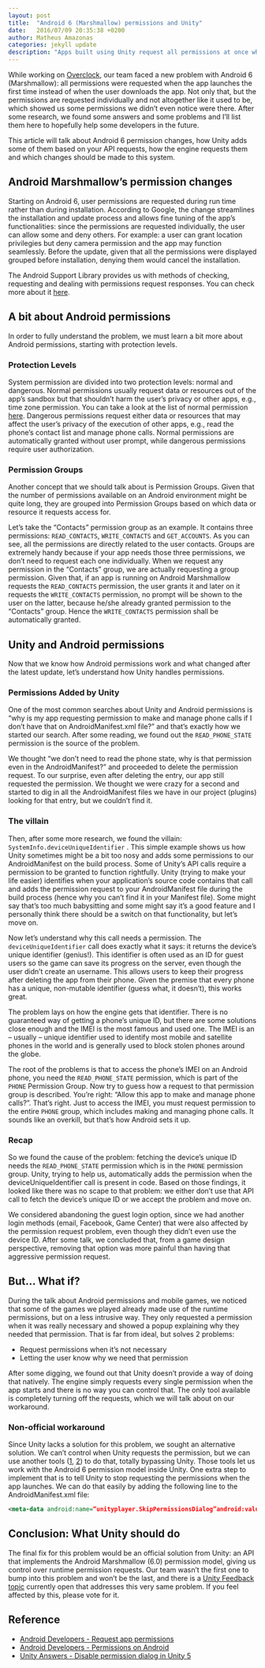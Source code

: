 ```yaml
---
layout: post
title:  "Android 6 (Marshmallow) permissions and Unity"
date:   2016/07/09 20:35:38 +0200
author: Matheus Amazonas
categories: jekyll update
description: "Apps built using Unity request all permissions at once when running on Android 6. In this post, we investigate the issue further and provide a solution for it."
---
```

While working on [Overclock](http://sky.vu/oc), our team faced a new problem with Android 6 (Marshmallow): all permissions were requested when the app launches the first time instead of when the user downloads the app. Not only that, but the permissions are requested individually and not altogether like it used to be, which showed us some permissions we didn’t even notice were there. After some research, we found some answers and some problems and I’ll list them here to hopefully help some developers in the future.

This article will talk about Android 6 permission changes, how Unity adds some of them based on your API requests, how the engine requests them and which changes should be made to this system.

## Android Marshmallow’s permission changes 

Starting on Android 6, user permissions are requested during run time rather than during installation. According to Google, the change streamlines the installation and update process and allows fine tuning of the app’s functionalities: since the permissions are requested individually, the user can allow some and deny others. For example: a user can grant location privilegies but deny camera permission and the app may function seamlessly. Before the update, given that all the permissions were displayed grouped before installation, denying them would cancel the installation.

The Android Support Library provides us with methods of checking, requesting and dealing with permissions request responses. You can check more about it [here](http://developer.android.com/training/permissions/requesting.html).

## A bit about Android permissions 

In order to fully understand the problem, we must learn a bit more about Android permissions, starting with protection levels.

### Protection Levels

System permission are divided into two protection levels: normal and dangerous. Normal permissions usually request data or resources out of the app’s sandbox but that shouldn’t harm the user’s privacy or other apps, e.g., time zone permission. You can take a look at the list of normal permission [here](http://developer.android.com/guide/topics/security/normal-permissions.html). Dangerous permissions request either data or resources that may affect the user’s privacy of the execution of other apps, e.g., read the phone’s contact list and manage phone calls. Normal permissions are automatically granted without user prompt, while dangerous permissions require user authorization.

### Permission Groups

Another concept that we should talk about is Permission Groups. Given that the number of permissions available on an Android environment might be quite long, they are grouped into Permission Groups based on which data or resource it requests access for.

Let’s take the “Contacts” permission group as an example. It contains three permissions: `READ_CONTACTS`, `WRITE_CONTACTS` and `GET_ACCOUNTS`. As you can see, all the permissions are directly related to the user contacts. Groups are extremely handy because if your app needs those three permissions, we don’t need to request each one individually. When we request any permission in the “Contacts” group, we are actually requesting a group permission. Given that, if an app is running on Android Marshmallow requests the `READ_CONTACTS` permission, the user grants it and later on it requests the `WRITE_CONTACTS` permission, no prompt will be shown to the user on the latter, because he/she already granted permission to the “Contacts” group. Hence the `WRITE_CONTACTS` permission shall be automatically granted.

## Unity and Android permissions 

Now that we know how Android permissions work and what changed after the latest update, let’s understand how Unity handles permissions.

### Permissions Added by Unity

One of the most common searches about Unity and Android permissions is “why is my app requesting permission to make and manage phone calls if I don’t have that on AndroidManifest.xml file?” and that’s exactly how we started our search. After some reading, we found out the `READ_PHONE_STATE` permission is the source of the problem.

We thought “we don’t need to read the phone state, why is that permission even in the AndroidManifest?” and proceeded to delete the permission request. To our surprise, even after deleting the entry, our app still requested the permission. We thought we were crazy for a second and started to dig in all the AndroidManifest files we have in our project (plugins) looking for that entry, but we couldn’t find it.

### The villain

Then, after some more research, we found the villain:  `SystemInfo.deviceUniqueIdentifier` . This simple example shows us how Unity sometimes might be a bit too nosy and adds some permissions to our AndroidManifest on the build process. Some of Unity’s API calls require a permission to be granted to function rightfully. Unity (trying to make your life easier) identifies when your application’s source code contains that call and adds the permission request to your AndroidManifest file during the build process (hence why you can’t find it in your Manifest file). Some might say that’s too much babysitting and some might say it’s a good feature and I personally think there should be a switch on that functionality, but let’s move on.

Now let’s understand why this call needs a permission. The `deviceUniqueIdentifier` call does exactly what it says: it returns the device’s unique identifier (genius!). This identifier is often used as an ID for guest users so the game can save its progress on the server, even though the user didn’t create an username. This allows users to keep their progress after deleting the app from their phone. Given the premise that every phone has a unique, non-mutable identifier (guess what, it doesn’t), this works great.

The problem lays on how the engine gets that identifier. There is no guaranteed way of getting a phone’s unique ID, but there are some solutions close enough and the IMEI is the most famous and used one. The IMEI is an – usually – unique identifier used to identify most mobile and satellite phones in the world and is generally used to block stolen phones around the globe.

The root of the problems is that to access the phone’s IMEI on an Android phone, you need the `READ_PHONE_STATE` permission, which is part of the `PHONE` Permission Group. Now try to guess how a request to that permission group is described. You’re right: “Allow this app to make and manage phone calls?”. That’s right. Just to access the IMEI, you must request permission to the entire `PHONE` group, which includes making and managing phone calls. It sounds like an overkill, but that’s how Android sets it up.

### Recap

So we found the cause of the problem: fetching the device’s unique ID needs the `READ_PHONE_STATE` permission which is in the `PHONE` permission group. Unity, trying to help us, automatically adds the permission when the deviceUniqueIdentifier call is present in code. Based on those findings, it looked like there was no scape to that problem: we either don’t use that API call to fetch the device’s unique ID or we accept the problem and move on.

We considered abandoning the guest login option, since we had another login methods (email, Facebook, Game Center) that were also affected by the permission request problem, even though they didn’t even use the device ID. After some talk, we concluded that, from a game design perspective, removing that option was more painful than having that aggressive permission request.

## But… What if?

During the talk about Android permissions and mobile games, we noticed that some of the games we played already made use of the runtime permissions, but on a less intrusive way. They only requested a permission when it was really necessary and showed a popup explaining why they needed that permission. That is far from ideal, but solves 2 problems:

- Request permissions when it’s not necessary
- Letting the user know why we need that permission

After some digging, we found out that Unity doesn’t provide a way of doing that natively. The engine simply requests every single permission when the app starts and there is no way you can control that. The only tool available is completely turning off the requests, which we will talk about on our workaround.

### Non-official workaround

Since Unity lacks a solution for this problem, we sought an alternative solution. We can’t control when Unity requests the permission, but we can use another tools ([1](https://www.assetstore.unity3d.com/en/#!/content/62735), [2](http://stackoverflow.com/questions/35027043/implementing-android-6-0-permissions-in-unity3d/)) to do that, totally bypassing Unity. Those tools let us work with the Android 6 permission model inside Unity. One extra step to implement that is to tell Unity to stop requesting the permissions when the app launches. We can do that easily by adding the following line to the AndroidManifest.xml file:

```xml
<meta-data android:name=“unityplayer.SkipPermissionsDialog”android:value=“true”/>
```

##  Conclusion: What Unity should do 

The final fix for this problem would be an official solution from Unity: an API that implements the Android Marshmallow (6.0) permission model, giving us control over runtime permission requests. Our team wasn’t the first one to bump into this problem and won’t be the last, and there is a [Unity Feedback topic](https://feedback.unity3d.com/suggestions/add-android-m-6-dot-0-permission-model-support) currently open that addresses this very same problem. If you feel affected by this, please vote for it.

## Reference

- [Android Developers - Request app permissions](http://developer.android.com/training/permissions/requesting.html)
- [Android Developers - Permissions on Android](http://developer.android.com/guide/topics/security/permissions.html)
- [Unity Answers - Disable permission dialog in Unity 5](http://answers.unity3d.com/questions/1152724/disable-permission-dialog-in-unity-5.html)